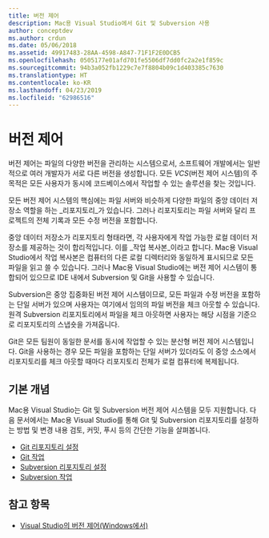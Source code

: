 ```yaml
---
title: 버전 제어
description: Mac용 Visual Studio에서 Git 및 Subversion 사용
author: conceptdev
ms.author: crdun
ms.date: 05/06/2018
ms.assetid: 49917483-28AA-4598-A847-71F1F2E0DCB5
ms.openlocfilehash: 0505177e01afd701fe5506df7dd0fc2a2e1f859c
ms.sourcegitcommit: 94b3a052fb1229c7e7f8804b09c1d403385c7630
ms.translationtype: HT
ms.contentlocale: ko-KR
ms.lasthandoff: 04/23/2019
ms.locfileid: "62986516"
---
```

# <a name="version-control"></a>버전 제어

버전 제어는 파일의 다양한 버전을 관리하는 시스템으로서, 소프트웨어 개발에서는 일반적으로 여러 개발자가 서로 다른 버전을 생성합니다. 모든 _VCS_(버전 제어 시스템)의 주목적은 모든 사용자가 동시에 코드베이스에서 작업할 수 있는 솔루션을 찾는 것입니다.

모든 버전 제어 시스템의 핵심에는 파일 서버와 비슷하게 다양한 파일의 중앙 데이터 저장소 역할을 하는 _리포지토리_가 있습니다. 그러나 리포지토리는 파일 서버와 달리 프로젝트의 전체 기록과 모든 수정 버전을 포함합니다.

중앙 데이터 저장소가 리포지토리 형태라면, 각 사용자에게 작업 가능한 로컬 데이터 저장소를 제공하는 것이 합리적입니다. 이를 _작업 복사본_이라고 합니다. Mac용 Visual Studio에서 작업 복사본은 컴퓨터의 다른 로컬 디렉터리와 동일하게 표시되므로 모든 파일을 읽고 쓸 수 있습니다. 그러나 Mac용 Visual Studio에는 버전 제어 시스템이 통합되어 있으므로 IDE 내에서 Subversion 및 Git을 사용할 수 있습니다.

Subversion은 중앙 집중화된 버전 제어 시스템이므로, 모든 파일과 수정 버전을 포함하는 단일 서버가 있으며 사용자는 여기에서 임의의 파일 버전을 체크 아웃할 수 있습니다. 원격 Subversion 리포지토리에서 파일을 체크 아웃하면 사용자는 해당 시점을 기준으로 리포지토리의 스냅숏을 가져옵니다.

Git은 모든 팀원이 동일한 문서를 동시에 작업할 수 있는 분산형 버전 제어 시스템입니다. Git을 사용하는 경우 모든 파일을 포함하는 단일 서버가 있더라도 이 중앙 소스에서 리포지토리를 체크 아웃할 때마다 리포지토리 전체가 로컬 컴퓨터에 복제됩니다.

## <a name="basic-concepts"></a>기본 개념

Mac용 Visual Studio는 Git 및 Subversion 버전 제어 시스템을 모두 지원합니다. 다음 문서에서는 Mac용 Visual Studio를 통해 Git 및 Subversion 리포지토리를 설정하는 방법 및 변경 내용 검토, 커밋, 푸시 등의 간단한 기능을 살펴봅니다.

* [Git 리포지토리 설정](set-up-git-repository.md)
* [Git 작업](working-with-git.md)
* [Subversion 리포지토리 설정](set-up-subversion-repository.md)
* [Subversion 작업](working-with-subversion.md)

## <a name="see-also"></a>참고 항목

* [Visual Studio의 버전 제어(Windows에서)](/visualstudio/version-control/)